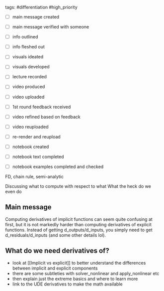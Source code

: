 tags: #differentiation #high_priority 

- [ ] main message created
- [ ] main message verified with someone
- [ ] info outlined
- [ ] info fleshed out
- [ ] visuals ideated
- [ ] visuals developed
- [ ] lecture recorded
- [ ] video produced
- [ ] video uploaded
- [ ] 1st round feedback received
- [ ] video refined based on feedback
- [ ] video reuploaded
- [ ] re-render and reupload

- [ ] notebook created
- [ ] notebook text completed
- [ ] notebook examples completed and checked

FD, chain rule, semi-analytic

Discussing what to compute with respect to what
What the heck do we even do

## Main message
Computing derivatives of implicit functions can seem quite confusing at first, but it is not markedly harder than computing derivatives of explicit functions. Instead of getting d_outputs/d_inputs, you simply need to get d_residuals/d_inputs (and some other details lol).

## What do we need derivatives of?
- look at [[Implicit vs explicit]] to better understand the differences between implicit and explicit components
- there are some subtleties with solver_nonlinear and apply_nonlinear etc
- then explain just the extreme basics and where to learn more
- link to the UDE derivatives to make the math available
